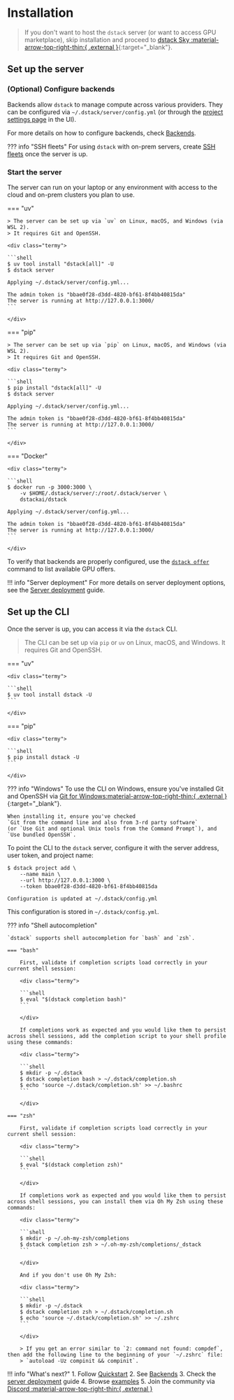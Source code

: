 # Installation

> If you don't want to host the `dstack` server (or want to access GPU marketplace),
> skip installation and proceed to [dstack Sky :material-arrow-top-right-thin:{ .external }](https://sky.dstack.ai){:target="_blank"}.

## Set up the server

### (Optional) Configure backends

Backends allow `dstack` to manage compute across various providers.
They can be configured via `~/.dstack/server/config.yml` (or through the [project settings page](../concepts/projects.md#backends) in the UI).

For more details on how to configure backends, check [Backends](../concepts/backends.md).

??? info "SSH fleets"
    For using `dstack` with on-prem servers, create [SSH fleets](../concepts/fleets.md#ssh) 
    once the server is up.

### Start the server

The server can run on your laptop or any environment with access to the cloud and on-prem clusters you plan to use.

=== "uv"

    > The server can be set up via `uv` on Linux, macOS, and Windows (via WSL 2).
    > It requires Git and OpenSSH.

    <div class="termy">
    
    ```shell
    $ uv tool install "dstack[all]" -U
    $ dstack server

    Applying ~/.dstack/server/config.yml...

    The admin token is "bbae0f28-d3dd-4820-bf61-8f4bb40815da"
    The server is running at http://127.0.0.1:3000/
    ```
    
    </div>

=== "pip"

    > The server can be set up via `pip` on Linux, macOS, and Windows (via WSL 2).
    > It requires Git and OpenSSH.

    <div class="termy">
    
    ```shell
    $ pip install "dstack[all]" -U
    $ dstack server

    Applying ~/.dstack/server/config.yml...

    The admin token is "bbae0f28-d3dd-4820-bf61-8f4bb40815da"
    The server is running at http://127.0.0.1:3000/
    ```
    
    </div>

=== "Docker"

    <div class="termy">
    
    ```shell
    $ docker run -p 3000:3000 \
        -v $HOME/.dstack/server/:/root/.dstack/server \
        dstackai/dstack

    Applying ~/.dstack/server/config.yml...

    The admin token is "bbae0f28-d3dd-4820-bf61-8f4bb40815da"
    The server is running at http://127.0.0.1:3000/
    ```
        
    </div>

To verify that backends are properly configured, use the [`dstack offer`](../reference/cli/dstack/offer.md#list-gpu-offers) command to list available GPU offers.

!!! info "Server deployment"
    For more details on server deployment options, see the
    [Server deployment](../guides/server-deployment.md) guide.

## Set up the CLI

Once the server is up, you can access it via the `dstack` CLI. 

> The CLI can be set up via `pip` or `uv` on Linux, macOS, and Windows. It requires Git and OpenSSH.

=== "uv"

    <div class="termy">
    
    ```shell
    $ uv tool install dstack -U
    ```

    </div>

=== "pip"

    <div class="termy">
    
    ```shell
    $ pip install dstack -U
    ```

    </div>

??? info "Windows"
    To use the CLI on Windows, ensure you've installed Git and OpenSSH via 
    [Git for Windows:material-arrow-top-right-thin:{ .external }](https://git-scm.com/download/win){:target="_blank"}. 

    When installing it, ensure you've checked 
    `Git from the command line and also from 3-rd party software` 
    (or `Use Git and optional Unix tools from the Command Prompt`), and 
    `Use bundled OpenSSH`.

To point the CLI to the `dstack` server, configure it
with the server address, user token, and project name:

<div class="termy">

```shell
$ dstack project add \
    --name main \
    --url http://127.0.0.1:3000 \
    --token bbae0f28-d3dd-4820-bf61-8f4bb40815da
    
Configuration is updated at ~/.dstack/config.yml
```

</div>

This configuration is stored in `~/.dstack/config.yml`.

??? info "Shell autocompletion"

    `dstack` supports shell autocompletion for `bash` and `zsh`.

    === "bash"

        First, validate if completion scripts load correctly in your current shell session:
        
        <div class="termy">
        
        ```shell
        $ eval "$(dstack completion bash)"
        ```

        </div>
        
        If completions work as expected and you would like them to persist across shell sessions, add the completion script to your shell profile using these commands:
        
        <div class="termy">
        
        ```shell
        $ mkdir -p ~/.dstack
        $ dstack completion bash > ~/.dstack/completion.sh
        $ echo 'source ~/.dstack/completion.sh' >> ~/.bashrc
        ```
        
        </div>

    === "zsh"
        
        First, validate if completion scripts load correctly in your current shell session:
        
        <div class="termy">
        
        ```shell
        $ eval "$(dstack completion zsh)"
        ```

        </div>
        
        If completions work as expected and you would like them to persist across shell sessions, you can install them via Oh My Zsh using these commands:
        
        <div class="termy">
        
        ```shell
        $ mkdir -p ~/.oh-my-zsh/completions
        $ dstack completion zsh > ~/.oh-my-zsh/completions/_dstack
        ```
            
        </div>

        And if you don't use Oh My Zsh:

        <div class="termy">
        
        ```shell
        $ mkdir -p ~/.dstack
        $ dstack completion zsh > ~/.dstack/completion.sh
        $ echo 'source ~/.dstack/completion.sh' >> ~/.zshrc
        ```
        
        </div>

        > If you get an error similar to `2: command not found: compdef`, then add the following line to the beginning of your `~/.zshrc` file:
        > `autoload -Uz compinit && compinit`.
    

!!! info "What's next?"
    1. Follow [Quickstart](../quickstart.md)
    2. See [Backends](../concepts/backends.md)
    3. Check the [server deployment](../guides/server-deployment.md) guide
    4. Browse [examples](/examples)
    5. Join the community via [Discord :material-arrow-top-right-thin:{ .external }](https://discord.gg/u8SmfwPpMd)
